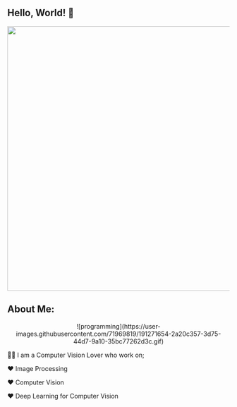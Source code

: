 ## Hello, World! :wave:

<div id="header" align="center">
  <img src="https://user-images.githubusercontent.com/71969819/191048590-69aa12c3-4c61-42cd-ac0a-b94f041ecbdc.gif" width="600"/>
</div>

## About Me:
 
<div id="header" align="center">
  ![programming](https://user-images.githubusercontent.com/71969819/191271654-2a20c357-3d75-44d7-9a10-35bc77262d3c.gif)
</div>

 
:man_technologist: I am a Computer Vision Lover who work on;

:heart: Image Processing

:heart: Computer Vision

:heart: Deep Learning for Computer Vision

